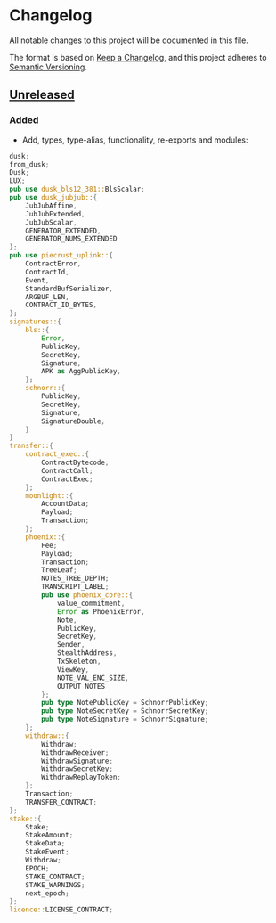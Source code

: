 # Changelog

All notable changes to this project will be documented in this file.

The format is based on [Keep a Changelog](https://keepachangelog.com/en/1.0.0/),
and this project adheres to [Semantic Versioning](https://semver.org/spec/v2.0.0.html).

## [Unreleased]

### Added

- Add, types, type-alias, functionality, re-exports and modules:
```rust
dusk;
from_dusk;
Dusk;
LUX;
pub use dusk_bls12_381::BlsScalar;
pub use dusk_jubjub::{
    JubJubAffine,
    JubJubExtended,
    JubJubScalar,
    GENERATOR_EXTENDED,
    GENERATOR_NUMS_EXTENDED
};
pub use piecrust_uplink::{
    ContractError,
    ContractId,
    Event,
    StandardBufSerializer,
    ARGBUF_LEN,
    CONTRACT_ID_BYTES,
};
signatures::{
    bls::{
        Error,
        PublicKey,
        SecretKey,
        Signature,
        APK as AggPublicKey,
    };
    schnorr::{
        PublicKey,
        SecretKey,
        Signature,
        SignatureDouble,
    }
}
transfer::{
    contract_exec::{
        ContractBytecode;
        ContractCall;
        ContractExec;
    };
    moonlight::{
        AccountData;
        Payload;
        Transaction;
    };
    phoenix::{
        Fee;
        Payload;
        Transaction;
        TreeLeaf;
        NOTES_TREE_DEPTH;
        TRANSCRIPT_LABEL;
        pub use phoenix_core::{
            value_commitment,
            Error as PhoenixError,
            Note,
            PublicKey,
            SecretKey,
            Sender,
            StealthAddress,
            TxSkeleton,
            ViewKey,
            NOTE_VAL_ENC_SIZE,
            OUTPUT_NOTES
        };
        pub type NotePublicKey = SchnorrPublicKey;
        pub type NoteSecretKey = SchnorrSecretKey;
        pub type NoteSignature = SchnorrSignature;
    };
    withdraw::{
        Withdraw;
        WithdrawReceiver;
        WithdrawSignature;
        WithdrawSecretKey;
        WithdrawReplayToken;
    };
    Transaction;
    TRANSFER_CONTRACT;
};
stake::{
    Stake;
    StakeAmount;
    StakeData;
    StakeEvent;
    Withdraw;
    EPOCH;
    STAKE_CONTRACT;
    STAKE_WARNINGS;
    next_epoch;
};
licence::LICENSE_CONTRACT;
```

[Unreleased]: https://github.com/dusk-network/rusk/compare/execution-core-0.1.0...HEAD
[0.1.0]: https://github.com/dusk-network/dusk-abi/releases/tag/execution-core-0.1.0
